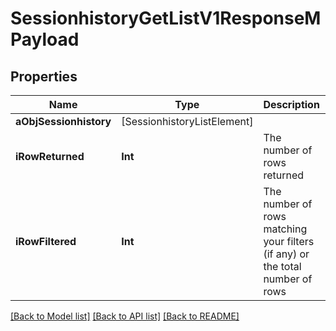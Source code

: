 # SessionhistoryGetListV1ResponseMPayload

## Properties
Name | Type | Description | Notes
------------ | ------------- | ------------- | -------------
**aObjSessionhistory** | [SessionhistoryListElement] |  | 
**iRowReturned** | **Int** | The number of rows returned | 
**iRowFiltered** | **Int** | The number of rows matching your filters (if any) or the total number of rows | 

[[Back to Model list]](../README.md#documentation-for-models) [[Back to API list]](../README.md#documentation-for-api-endpoints) [[Back to README]](../README.md)


